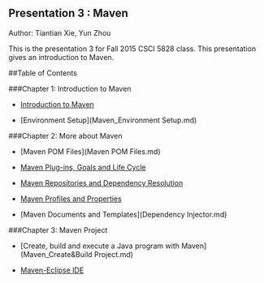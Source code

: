## Presentation 3 : Maven
Author: Tiantian Xie, Yun Zhou 

This is the presentation 3 for Fall 2015 CSCI 5828 class. This presentation gives an introduction to Maven.

##Table of Contents    

###Chapter 1: Introduction to Maven  

- [Introduction to Maven](Introduction.md)  

- [Environment Setup](Maven_Environment Setup.md)  

###Chapter 2: More about Maven   

- [Maven POM Files](Maven POM Files.md)  

- [Maven Plug-ins, Goals and Life Cycle](SpringBean.md)  

- [Maven Repositories and Dependency Resolution](Maven_Repository.md)  

- [Maven Profiles and Properties](SpringBean.md)  

- [Maven Documents and Templates](Dependency Injector.md)  

###Chapter 3: Maven Project  

- [Create, build and execute a Java program with Maven](Maven_Create&Build Project.md)  

- [Maven-Eclipse IDE](Maven_Eclipse.md)  


